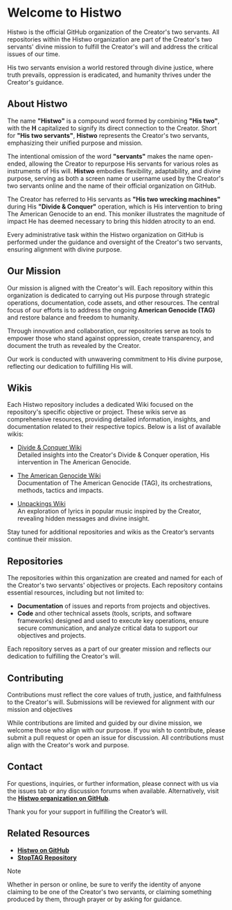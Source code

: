 # Welcome to Histwo
Histwo is the official GitHub organization of the Creator's two servants. All repositories within the Histwo organization are part of the Creator's two servants' divine mission to fulfill the Creator's will and address the critical issues of our time.

His two servants envision a world restored through divine justice, where truth prevails, oppression is eradicated, and humanity thrives under the Creator's guidance.

## About Histwo

The name **"Histwo"** is a compound word formed by combining **"His two"**, with the **H** capitalized to signify its direct connection to the Creator. Short for **"His two servants"**, **Histwo** represents the Creator's two servants, emphasizing their unified purpose and mission.

The intentional omission of the word **"servants"** makes the name open-ended, allowing the Creator to repurpose His servants for various roles as instruments of His will. **Histwo** embodies flexibility, adaptability, and divine purpose, serving as both a screen name or username used by the Creator's two servants online and the name of their official organization on GitHub.

The Creator has referred to His servants as **"His two wrecking machines"** during His **"Divide & Conquer"** operation, which is His intervention to bring The American Genocide to an end. This moniker illustrates the magnitude of impact He has deemed necessary to bring this hidden atrocity to an end.

Every administrative task within the Histwo organization on GitHub is performed under the guidance and oversight of the Creator's two servants, ensuring alignment with divine purpose.

## Our Mission

Our mission is aligned with the Creator's will. Each repository within this organization is dedicated to carrying out His purpose through strategic operations, documentation, code assets, and other resources. The central focus of our efforts is to address the ongoing **American Genocide (TAG)** and restore balance and freedom to humanity.

Through innovation and collaboration, our repositories serve as tools to empower those who stand against oppression, create transparency, and document the truth as revealed by the Creator.

Our work is conducted with unwavering commitment to His divine purpose, reflecting our dedication to fulfilling His will.

## Wikis  
Each Histwo repository includes a dedicated Wiki focused on the repository's specific objective or project. These wikis serve as comprehensive resources, providing detailed information, insights, and documentation related to their respective topics. Below is a list of available wikis:  

- [Divide & Conquer Wiki](https://github.com/Histwo/divide_and_conquer/wiki)  
  Detailed insights into the Creator's Divide & Conquer operation, His intervention in The American Genocide.

- [The American Genocide Wiki](https://github.com/Histwo/the_american_genocide/wiki)  
  Documentation of The American Genocide (TAG), its orchestrations, methods, tactics and impacts.

- [Unpackings Wiki](https://github.com/Histwo/unpacking_popular_music/wiki)  
  An exploration of lyrics in popular music inspired by the Creator, revealing hidden messages and divine insight.  

Stay tuned for additional repositories and wikis as the Creator’s servants continue their mission.

## Repositories
The repositories within this organization are created and named for each of the Creator's two servants' objectives or projects. Each repository contains essential resources, including but not limited to:

- **Documentation** of issues and reports from projects and objectives.
- **Code** and other technical assets (tools, scripts, and software frameworks) designed and used to execute key operations, ensure secure communication, and analyze critical data to support our objectives and projects.

Each repository serves as a part of our greater mission and reflects our dedication to fulfilling the Creator's will.

## Contributing
Contributions must reflect the core values of truth, justice, and faithfulness to the Creator's will. Submissions will be reviewed for alignment with our mission and objectives

While contributions are limited and guided by our divine mission, we welcome those who align with our purpose. If you wish to contribute, please submit a pull request or open an issue for discussion. All contributions must align with the Creator's work and purpose.

## Contact

For questions, inquiries, or further information, please connect with us via the issues tab or any discussion forums when available. Alternatively, visit the [**Histwo organization on GitHub**](https://github.com/Histwo).

Thank you for your support in fulfilling the Creator’s will.

## Related Resources

- [**Histwo on GitHub**](https://github.com/Histwo)
- [**StopTAG Repository**](https://github.com/StopTAG)

> [!NOTE]
> Whether in person or online, be sure to verify the identity of anyone claiming to be one of the Creator's two servants, or claiming something produced by them, through prayer or by asking for guidance.
